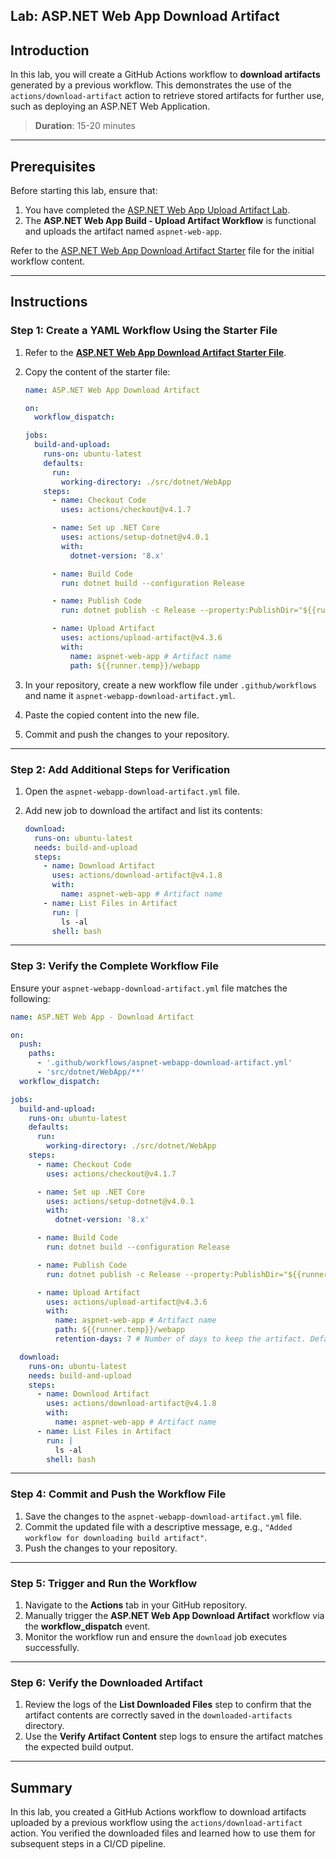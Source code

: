 ## Lab: ASP.NET Web App Download Artifact

## Introduction

In this lab, you will create a GitHub Actions workflow to **download artifacts** generated by a previous workflow. This demonstrates the use of the `actions/download-artifact` action to retrieve stored artifacts for further use, such as deploying an ASP.NET Web Application.

> **Duration**: 15-20 minutes

---

## Prerequisites

Before starting this lab, ensure that:

1. You have completed the [ASP.NET Web App Upload Artifact Lab](./upload-artifact-lab.md).
2. The **ASP.NET Web App Build - Upload Artifact Workflow** is functional and uploads the artifact named `aspnet-web-app`.

Refer to the [ASP.NET Web App Download Artifact Starter](./download-artifact-starter.md) file for the initial workflow content.

---

## Instructions

### Step 1: Create a YAML Workflow Using the Starter File

1. Refer to the [**ASP.NET Web App Download Artifact Starter File**](./download-artifact-starter.md).
2. Copy the content of the starter file:

   ```yaml
   name: ASP.NET Web App Download Artifact

   on:
     workflow_dispatch:

   jobs:
     build-and-upload:
       runs-on: ubuntu-latest
       defaults:
         run:
           working-directory: ./src/dotnet/WebApp
       steps:
         - name: Checkout Code
           uses: actions/checkout@v4.1.7

         - name: Set up .NET Core
           uses: actions/setup-dotnet@v4.0.1
           with:
             dotnet-version: '8.x'

         - name: Build Code
           run: dotnet build --configuration Release

         - name: Publish Code
           run: dotnet publish -c Release --property:PublishDir="${{runner.temp}}/webapp"

         - name: Upload Artifact
           uses: actions/upload-artifact@v4.3.6
           with:
             name: aspnet-web-app # Artifact name
             path: ${{runner.temp}}/webapp
   ```

3. In your repository, create a new workflow file under `.github/workflows` and name it `aspnet-webapp-download-artifact.yml`.
4. Paste the copied content into the new file.
5. Commit and push the changes to your repository.

---

### Step 2: Add Additional Steps for Verification

1. Open the `aspnet-webapp-download-artifact.yml` file.
2. Add new job to download the artifact and list its contents:

   ```yaml
   download:
     runs-on: ubuntu-latest
     needs: build-and-upload
     steps:
       - name: Download Artifact
         uses: actions/download-artifact@v4.1.8
         with:
           name: aspnet-web-app # Artifact name
       - name: List Files in Artifact
         run: |
           ls -al
         shell: bash
   ```

---

### Step 3: Verify the Complete Workflow File

Ensure your `aspnet-webapp-download-artifact.yml` file matches the following:

```yaml
name: ASP.NET Web App - Download Artifact

on:
  push:
    paths:
      - '.github/workflows/aspnet-webapp-download-artifact.yml'
      - 'src/dotnet/WebApp/**'
  workflow_dispatch:

jobs:
  build-and-upload:
    runs-on: ubuntu-latest
    defaults:
      run:
        working-directory: ./src/dotnet/WebApp
    steps:
      - name: Checkout Code
        uses: actions/checkout@v4.1.7

      - name: Set up .NET Core
        uses: actions/setup-dotnet@v4.0.1
        with:
          dotnet-version: '8.x'

      - name: Build Code
        run: dotnet build --configuration Release

      - name: Publish Code
        run: dotnet publish -c Release --property:PublishDir="${{runner.temp}}/webapp"

      - name: Upload Artifact
        uses: actions/upload-artifact@v4.3.6
        with:
          name: aspnet-web-app # Artifact name
          path: ${{runner.temp}}/webapp
          retention-days: 7 # Number of days to keep the artifact. Default is 90 days or configured value in the repository settings -> Actions permissions -> Artifact and logs retention

  download:
    runs-on: ubuntu-latest
    needs: build-and-upload
    steps:
      - name: Download Artifact
        uses: actions/download-artifact@v4.1.8
        with:
          name: aspnet-web-app # Artifact name
      - name: List Files in Artifact
        run: |
          ls -al
        shell: bash
```

---

### Step 4: Commit and Push the Workflow File

1. Save the changes to the `aspnet-webapp-download-artifact.yml` file.
2. Commit the updated file with a descriptive message, e.g., `"Added workflow for downloading build artifact"`.
3. Push the changes to your repository.

---

### Step 5: Trigger and Run the Workflow

1. Navigate to the **Actions** tab in your GitHub repository.
2. Manually trigger the **ASP.NET Web App Download Artifact** workflow via the **workflow_dispatch** event.
3. Monitor the workflow run and ensure the `download` job executes successfully.

---

### Step 6: Verify the Downloaded Artifact

1. Review the logs of the **List Downloaded Files** step to confirm that the artifact contents are correctly saved in the `downloaded-artifacts` directory.
2. Use the **Verify Artifact Content** step logs to ensure the artifact matches the expected build output.

---

## Summary

In this lab, you created a GitHub Actions workflow to download artifacts uploaded by a previous workflow using the `actions/download-artifact` action. You verified the downloaded files and learned how to use them for subsequent steps in a CI/CD pipeline.
